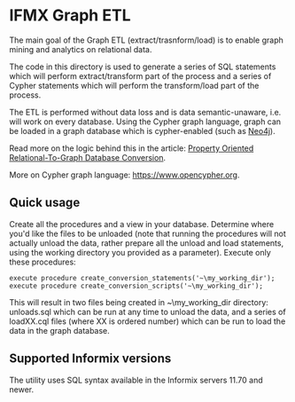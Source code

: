# IFMX Graph ETL

The main goal of the Graph ETL (extract/trasnform/load) is to enable graph mining and analytics on relational data. 

The code in this directory is used to generate a series of SQL statements which will perform extract/transform part of the process and a series of Cypher statements which will perform the transform/load part of the process.

The ETL is performed without data loss and is data semantic-unaware, i.e. will work on every database. Using the Cypher graph language, graph can be loaded in a graph database which is cypher-enabled (such as [Neo4j](https://neo4j.com)).

Read more on the logic behind this in the article: [Property Oriented Relational-To-Graph Database Conversion](http://www.tandfonline.com/doi/pdf/10.7305/automatika.2017.02.1581).

More on Cypher graph language: https://www.opencypher.org.

## Quick usage

Create all the procedures and a view in your database. Determine where you'd like the files to be unloaded (note that running the procedures will not actually unload the data, rather prepare all the unload and load statements, using the working directory you provided as a parameter). Execute only these procedures:

    execute procedure create_conversion_statements('~\my_working_dir'); 
    execute procedure create_conversion_scripts('~\my_working_dir'); 

This will result in two files being created in ~\my_working_dir directory: unloads.sql which can be run at any time to unload the data, and a series of loadXX.cql files (where XX is ordered number) which can be run to load the data in the graph database.

## Supported Informix versions

The utility uses SQL syntax available in the Informix servers 11.70 and newer. 

